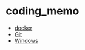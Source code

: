 # coding_memo
- [docker](https://github.com/Athenachc/coding_memo/tree/main/docker)
- [Git](https://github.com/Athenachc/coding_memo/tree/main/Git)
- [Windows](https://github.com/Athenachc/coding_memo/tree/main/Windows)
